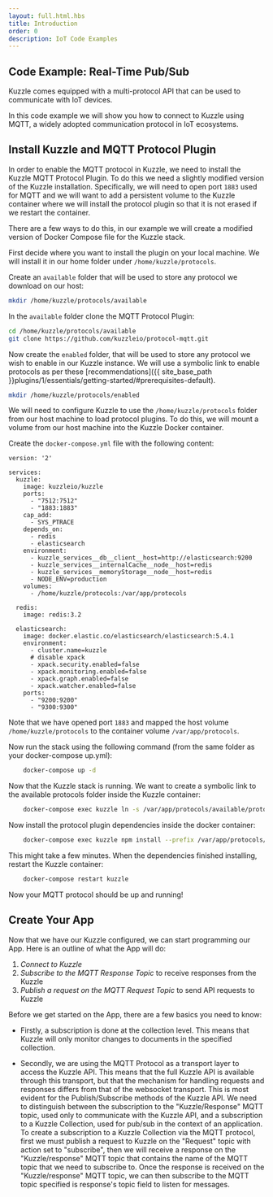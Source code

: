 ```yaml
---
layout: full.html.hbs
title: Introduction
order: 0
description: IoT Code Examples
---
```


## Code Example: Real-Time Pub/Sub


Kuzzle comes equipped with a multi-protocol API that can be used to communicate with IoT devices. 

In this code example we will show you how to connect to Kuzzle using MQTT, a widely adopted communication protocol in IoT ecosystems.


## Install Kuzzle and MQTT Protocol Plugin

In order to enable the MQTT protocol in Kuzzle, we need to install the Kuzzle MQTT Protocol Plugin. To do this we need a slightly modified version of the Kuzzle installation. Specifically, we will need to open port `1883` used for MQTT and we will want to add a persistent volume to the Kuzzle container where we will install the protocol plugin so that it is not erased if we restart the container.

There are a few ways to do this, in our example we will create a modified version of Docker Compose file for the Kuzzle stack.

First decide where you want to install the plugin on your local machine. We will install it in our home folder under `/home/kuzzle/protocols`.

Create an `available` folder that will be used to store any protocol we download on our host: 

```bash
mkdir /home/kuzzle/protocols/available
```

In the `available` folder clone the MQTT Protocol Plugin:

```bash
cd /home/kuzzle/protocols/available
git clone https://github.com/kuzzleio/protocol-mqtt.git
```

Now create the `enabled` folder, that will be used to store any protocol we wish to enable in our Kuzzle instance. We will use a symbolic link to enable protocols as per these [recommendations]({{ site_base_path }}plugins/1/essentials/getting-started/#prerequisites-default).

```bash
mkdir /home/kuzzle/protocols/enabled
```

We will need to configure Kuzzle to use the `/home/kuzzle/protocols` folder from our host machine to load protocol plugins. To do this, we will mount a volume from our host machine into the Kuzzle Docker container.


Create the `docker-compose.yml` file with the following content:

```
version: '2'

services:
  kuzzle:
    image: kuzzleio/kuzzle
    ports:
      - "7512:7512"
      - "1883:1883"
    cap_add:
      - SYS_PTRACE
    depends_on:
      - redis
      - elasticsearch
    environment:
      - kuzzle_services__db__client__host=http://elasticsearch:9200
      - kuzzle_services__internalCache__node__host=redis
      - kuzzle_services__memoryStorage__node__host=redis
      - NODE_ENV=production
    volumes:
      - /home/kuzzle/protocols:/var/app/protocols

  redis:
    image: redis:3.2

  elasticsearch:
    image: docker.elastic.co/elasticsearch/elasticsearch:5.4.1
    environment:
      - cluster.name=kuzzle
      # disable xpack
      - xpack.security.enabled=false
      - xpack.monitoring.enabled=false
      - xpack.graph.enabled=false
      - xpack.watcher.enabled=false
    ports:
      - "9200:9200"
      - "9300:9300"
```

Note that we have opened port `1883` and mapped the host volume `/home/kuzzle/protocols` to the container volume `/var/app/protocols`.

Now run the stack using the following command (from the same folder as your docker-compose up.yml):

```bash
    docker-compose up -d
```

Now that the Kuzzle stack is running. We want to create a symbolic link to the available protocols folder inside the Kuzzle container:

```bash
    docker-compose exec kuzzle ln -s /var/app/protocols/available/protocol-mqtt  /var/app/protocols/enabled/protocol-mqtt
```

Now install the protocol plugin dependencies inside the docker container:

```bash
    docker-compose exec kuzzle npm install --prefix /var/app/protocols/enabled/protocol-mqtt
```

This might take a few minutes. When the dependencies finished installing, restart the Kuzzle container:

```bash
    docker-compose restart kuzzle 
```

Now your MQTT protocol should be up and running!


## Create Your App

Now that we have our Kuzzle configured, we can start programming our App. Here is an outline of what the App will do:
1. *Connect to Kuzzle*
3. *Subscribe to the MQTT Response Topic* to receive responses from the Kuzzle 
3. *Publish a request on the MQTT Request Topic* to send API requests to Kuzzle

Before we get started on the App, there are a few basics you need to know:

* Firstly, a subscription is done at the collection level. This means that Kuzzle will only monitor changes to documents in the specified collection.

* Secondly, we are using the MQTT Protocol as a transport layer to access the Kuzzle API. This means that the full Kuzzle API is available through this transport, but that the mechanism for handling requests and responses differs from that of the websocket transport. This is most evident for the Publish/Subscribe methods of the Kuzzle API. We need to distinguish between the subscription to the "Kuzzle/Response" MQTT topic, used only to communicate with the Kuzzle API, and a subscription to a Kuzzle Collection, used for pub/sub in the context of an application. To create a subscription to a Kuzzle Collection via the MQTT protocol, first we must publish a request to Kuzzle on the "Request" topic with action set to "subscribe", then we will receive a response on the "Kuzzle/response" MQTT topic that contains the name of the MQTT topic that we need to subscribe to. Once the response is received on the "Kuzzle/response" MQTT topic, we can then subscribe to the  MQTT topic specified is response's topic field to listen for messages.
